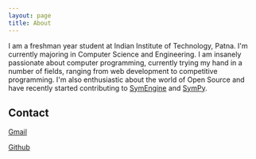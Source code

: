 ```yaml
---
layout: page
title: About
---
```


I am a freshman year student at Indian Institute of Technology, Patna. I'm currently majoring in Computer Science and Engineering. I am insanely  passionate about computer programming, currently trying my hand in a number of fields, ranging from web development to competitive programming. I'm also enthusiastic about the world of Open Source and have recently started contributing to [SymEngine](https://github.com/symengine/symengine) and [SymPy](https://github.com/sympy/sympy).

## Contact

[Gmail](mailto:jaiswalshikhar87@gmail.com)

[Github](https://github.com/ShikharJ)
